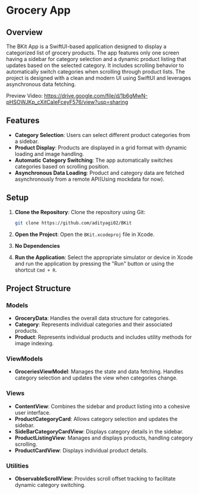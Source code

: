 # Grocery App

## Overview

The BKit App is a SwiftUI-based application designed to display a categorized list of grocery products. The app features only one screen having a sidebar for category selection and a dynamic product listing that updates based on the selected category. It includes scrolling behavior to automatically switch categories when scrolling through product lists. The project is designed with a clean and modern UI using SwiftUI and leverages asynchronous data fetching.

Preview Video: https://drive.google.com/file/d/1b6gMwN-pHSOWJKp_cXitCaIeFceyF576/view?usp=sharing

## Features

- **Category Selection**: Users can select different product categories from a sidebar.
- **Product Display**: Products are displayed in a grid format with dynamic loading and image handling.
- **Automatic Category Switching**: The app automatically switches categories based on scrolling position.
- **Asynchronous Data Loading**: Product and category data are fetched asynchronously from a remote API(Using mockdata for now).

## Setup

1. **Clone the Repository**: Clone the repository using Git:
    ```bash
    git clone https://github.com/adityagi02/BKit
    ```

2. **Open the Project**: Open the `BKit.xcodeproj` file in Xcode.

3. **No Dependencies**

4. **Run the Application**: Select the appropriate simulator or device in Xcode and run the application by pressing the "Run" button or using the shortcut `Cmd + R`.

## Project Structure

### Models

- **GroceryData**: Handles the overall data structure for categories.
- **Category**: Represents individual categories and their associated products.
- **Product**: Represents individual products and includes utility methods for image indexing.

### ViewModels

- **GroceriesViewModel**: Manages the state and data fetching. Handles category selection and updates the view when categories change.

### Views

- **ContentView**: Combines the sidebar and product listing into a cohesive user interface.
- **ProductCategoryCard**: Allows category selection and updates the sidebar.
- **SideBarCategoryCardView**: Displays category details in the sidebar.
- **ProductListingView**: Manages and displays products, handling category scrolling.
- **ProductCardView**: Displays individual product details.

### Utilities

- **ObservableScrollView**: Provides scroll offset tracking to facilitate dynamic category switching.
